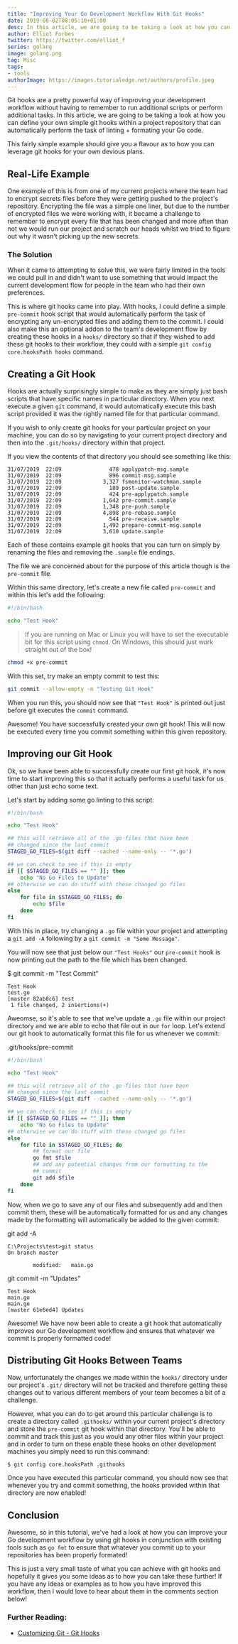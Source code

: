 ```yaml
---
title: "Improving Your Go Development Workflow With Git Hooks"
date: 2019-08-02T08:05:10+01:00
desc: In this article, we are going to be taking a look at how you can improve your Go development workflow through the use of git hooks that automatically format and lint your Go code
author: Elliot Forbes
twitter: https://twitter.com/elliot_f
series: golang
image: golang.png
tag: Misc
tags:
- tools
authorImage: https://images.tutorialedge.net/authors/profile.jpeg
---
```


Git hooks are a pretty powerful way of improving your development workflow without having to remember to run additional scripts or perform additional tasks. In this article, we are going to be taking a look at how you can define your own simple git hooks within a project repository that can automatically perform the task of linting + formating your Go code.

This fairly simple example should give you a flavour as to how you can leverage git hooks for your own devious plans.

## Real-Life Example

One example of this is from one of my current projects where the team had to encrypt secrets files before they were getting pushed to the project's repository. Encrypting the file was a simple one liner, but due to the number of encrypted files we were working with, it became a challenge to remember to encrypt every file that has been changed and more often than not we would run our project and scratch our heads whilst we tried to figure out why it wasn't picking up the new secrets.

### The Solution

When it came to attempting to solve this, we were fairly limited in the tools we could pull in and didn't want to use something that would impact the current development flow for people in the team who had their own preferences. 

This is where git hooks came into play. With hooks, I could define a simple `pre-commit` hook script that would automatically perform the task of encrypting any un-encrypted files and adding them to the commit. I could also make this an optional addon to the team's development flow by creating these hooks in a `hooks/` directory so that if they wished to add these git hooks to their workflow, they could with a simple `git config core.hooksPath hooks` command.

## Creating a Git Hook

Hooks are actually surprisingly simple to make as they are simply just bash scripts that have specific names in particular directory. When you next execute a given `git` command, it would automatically execute this bash script provided it was the rightly named file for that particular command.

If you wish to only create git hooks for your particular project on your machine, you can do so by navigating to your current project directory and then into the `.git/hooks/` directory within that project. 

If you view the contents of that directory you should see something like this:

```output
31/07/2019  22:09               478 applypatch-msg.sample
31/07/2019  22:09               896 commit-msg.sample
31/07/2019  22:09             3,327 fsmonitor-watchman.sample
31/07/2019  22:09               189 post-update.sample
31/07/2019  22:09               424 pre-applypatch.sample
31/07/2019  22:09             1,642 pre-commit.sample
31/07/2019  22:09             1,348 pre-push.sample
31/07/2019  22:09             4,898 pre-rebase.sample
31/07/2019  22:09               544 pre-receive.sample
31/07/2019  22:09             1,492 prepare-commit-msg.sample
31/07/2019  22:09             3,610 update.sample
```

Each of these contains example git hooks that you can turn on simply by renaming the files and removing the `.sample` file endings.

The file we are concerned about for the purpose of this article though is the `pre-commit` file. 

Within this same directory, let's create a new file called `pre-commit` and within this let's add the following:

```bash
#!/bin/bash

echo "Test Hook"
```

> If you are running on Mac or Linux you will have to set the executable bit for this script using `chmod`. On Windows, this
should just work straight out of the box!

```bash
chmod +x pre-commit
```

With this set, try make an empty commit to test this:

```bash
git commit --allow-empty -m "Testing Git Hook"
```

When you run this, you should now see that `"Test Hook"` is printed out just before git executes the `commit` command. 

Awesome! You have successfully created your own git hook! This will now be executed every time you commit something within this given repository. 

## Improving our Git Hook

Ok, so we have been able to successfully create our first git hook, it's now time to start improving this so that it actually performs a useful task for us other than just echo some text.

Let's start by adding some go linting to this script:

```bash
#!/bin/bash

echo "Test Hook"

## this will retrieve all of the .go files that have been 
## changed since the last commit
STAGED_GO_FILES=$(git diff --cached --name-only -- '*.go')

## we can check to see if this is empty
if [[ $STAGED_GO_FILES == "" ]]; then
    echo "No Go Files to Update"
## otherwise we can do stuff with these changed go files
else
    for file in $STAGED_GO_FILES; do
        echo $file
    done
fi
```

With this in place, try changing a `.go` file within your project and attempting a `git add -A` following by a `git commit -m "Some Message"`.

You will now see that just below our `"Test Hooks"` our `pre-commit` hook is now printing out the path to the file which has been changed.

<div class="filename"> $ git commit -m "Test Commit" </div>

```output
Test Hook
test.go
[master 82ab8c6] test
 1 file changed, 2 insertions(+)
```

Aweomse, so it's able to see that we've update a `.go` file within our project directory and we are able to echo that file out in our `for` loop. Let's extend our git hook to automatically format this file for us whenever we commit:

<div class="filename"> .git/hooks/pre-commit </div>

```bash
#!/bin/bash

echo "Test Hook"

## this will retrieve all of the .go files that have been 
## changed since the last commit
STAGED_GO_FILES=$(git diff --cached --name-only -- '*.go')

## we can check to see if this is empty
if [[ $STAGED_GO_FILES == "" ]]; then
    echo "No Go Files to Update"
## otherwise we can do stuff with these changed go files
else
    for file in $STAGED_GO_FILES; do
        ## format our file
        go fmt $file
        ## add any potential changes from our formatting to the 
        ## commit
        git add $file
    done
fi
```

Now, when we go to save any of our files and subsequently add and then commit them, these will be automatically formatted for us 
and any changes made by the formatting will automatically be added to the given commit:

<div class="filename"> git add -A </div>

```output
C:\Projects\test>git status
On branch master

        modified:   main.go
```

<div class="filename"> git commit -m "Updates" </div>

```output
Test Hook
main.go
main.go
[master 61e6ed4] Updates
```

Awesome! We have now been able to create a git hook that automatically improves our Go development workflow and ensures that
whatever we commit is properly formatted code!

## Distributing Git Hooks Between Teams

Now, unfortunately the changes we made within the `hooks/` directory under our project's `.git/` directory will not be tracked 
and therefore getting these changes out to various different members of your team becomes a bit of a challenge. 

However, what you can do to get around this particular challenge is to create a directory called `.githooks/` within your current
project's directory and store the `pre-commit` git hook within that directory. You'll be able to commit and track this just as you
would any other files within your project and in order to turn on these enable these hooks on other development machines you 
simply need to run this command:

```output
$ git config core.hooksPath .githooks
```

Once you have executed this particular command, you should now see that whenever you try and commit something, the hooks provided
within that directory are now enabled!

## Conclusion

Awesome, so in this tutorial, we've had a look at how you can improve your Go development workflow by using git hooks in conjunction 
with existing tools such as `go fmt` to ensure that whatever you commit up to your repositories has been properly formated! 

This is just a very small taste of what you can achieve with git hooks and hopefully it gives you some ideas as to how you 
can take these further! If you have any ideas or examples as to how you have improved this workflow, then I would love to 
hear about them in the comments section below!

### Further Reading:

* [Customizing Git - Git Hooks](https://git-scm.com/book/en/v2/Customizing-Git-Git-Hooks)